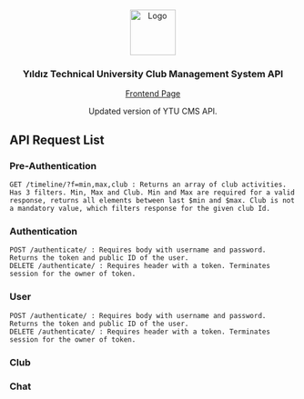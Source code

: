 
<!-- PROJECT LOGO -->
<br />
<p align="center">
  <a href="https://github.com/umutsevdi1/YTU-cms-backend">
    <img src="https://www.yildiz.edu.tr/images/files/ytulogo.jpg" alt="Logo" width="80" height="80">
  </a>
  
  <h3 align="center">Yıldız Technical University Club Management System API</h3>
  
   <a href="https://github.com/umutsevdi1/YTU-cms-frontend">
    <p align="center">Frontend Page</p>
  </a>
  <p align="center">Updated version of YTU CMS API.</p>
  
</p>



## API Request List
### Pre-Authentication
```
GET /timeline/?f=min,max,club : Returns an array of club activities. Has 3 filters. Min, Max and Club. Min and Max are required for a valid response, returns all elements between last $min and $max. Club is not a mandatory value, which filters response for the given club Id. 
```
### Authentication
```
POST /authenticate/ : Requires body with username and password. Returns the token and public ID of the user.
DELETE /authenticate/ : Requires header with a token. Terminates session for the owner of token. 
```
### User
```
POST /authenticate/ : Requires body with username and password. Returns the token and public ID of the user.
DELETE /authenticate/ : Requires header with a token. Terminates session for the owner of token. 
```
### Club

### Chat




